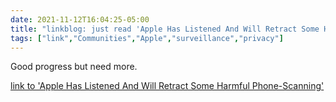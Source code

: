 ```yaml
---
date: 2021-11-12T16:04:25-05:00
title: "linkblog: just read 'Apple Has Listened And Will Retract Some Harmful Phone-Scanning'"
tags: ["link","Communities","Apple","surveillance","privacy"]
---
```

Good progress but need more.
 
[link to 'Apple Has Listened And Will Retract Some Harmful Phone-Scanning'](https://www.eff.org/deeplinks/2021/11/apple-has-listened-and-will-retract-some-harmful-phone-scanning)
